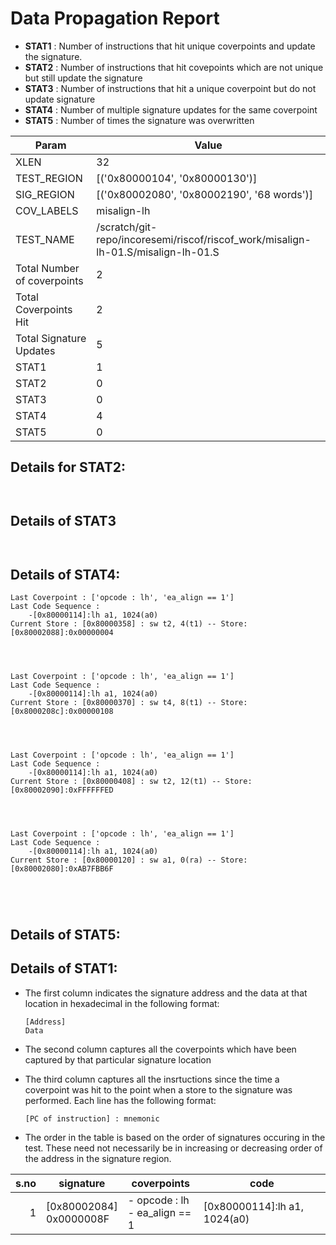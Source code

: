 
# Data Propagation Report

- **STAT1** : Number of instructions that hit unique coverpoints and update the signature.
- **STAT2** : Number of instructions that hit covepoints which are not unique but still update the signature
- **STAT3** : Number of instructions that hit a unique coverpoint but do not update signature
- **STAT4** : Number of multiple signature updates for the same coverpoint
- **STAT5** : Number of times the signature was overwritten

| Param                     | Value    |
|---------------------------|----------|
| XLEN                      | 32      |
| TEST_REGION               | [('0x80000104', '0x80000130')]      |
| SIG_REGION                | [('0x80002080', '0x80002190', '68 words')]      |
| COV_LABELS                | misalign-lh      |
| TEST_NAME                 | /scratch/git-repo/incoresemi/riscof/riscof_work/misalign-lh-01.S/misalign-lh-01.S    |
| Total Number of coverpoints| 2     |
| Total Coverpoints Hit     | 2      |
| Total Signature Updates   | 5      |
| STAT1                     | 1      |
| STAT2                     | 0      |
| STAT3                     | 0     |
| STAT4                     | 4     |
| STAT5                     | 0     |

## Details for STAT2:

```


```

## Details of STAT3

```


```

## Details of STAT4:

```
Last Coverpoint : ['opcode : lh', 'ea_align == 1']
Last Code Sequence : 
	-[0x80000114]:lh a1, 1024(a0)
Current Store : [0x80000358] : sw t2, 4(t1) -- Store: [0x80002088]:0x00000004




Last Coverpoint : ['opcode : lh', 'ea_align == 1']
Last Code Sequence : 
	-[0x80000114]:lh a1, 1024(a0)
Current Store : [0x80000370] : sw t4, 8(t1) -- Store: [0x8000208c]:0x00000108




Last Coverpoint : ['opcode : lh', 'ea_align == 1']
Last Code Sequence : 
	-[0x80000114]:lh a1, 1024(a0)
Current Store : [0x80000408] : sw t2, 12(t1) -- Store: [0x80002090]:0xFFFFFFED




Last Coverpoint : ['opcode : lh', 'ea_align == 1']
Last Code Sequence : 
	-[0x80000114]:lh a1, 1024(a0)
Current Store : [0x80000120] : sw a1, 0(ra) -- Store: [0x80002080]:0xAB7FBB6F





```

## Details of STAT5:



## Details of STAT1:

- The first column indicates the signature address and the data at that location in hexadecimal in the following format: 
  ```
  [Address]
  Data
  ```

- The second column captures all the coverpoints which have been captured by that particular signature location

- The third column captures all the insrtuctions since the time a coverpoint was
  hit to the point when a store to the signature was performed. Each line has
  the following format:
  ```
  [PC of instruction] : mnemonic
  ```
- The order in the table is based on the order of signatures occuring in the
  test. These need not necessarily be in increasing or decreasing order of the
  address in the signature region.

|s.no|        signature         |             coverpoints              |              code               |
|---:|--------------------------|--------------------------------------|---------------------------------|
|   1|[0x80002084]<br>0x0000008F|- opcode : lh<br> - ea_align == 1<br> |[0x80000114]:lh a1, 1024(a0)<br> |
